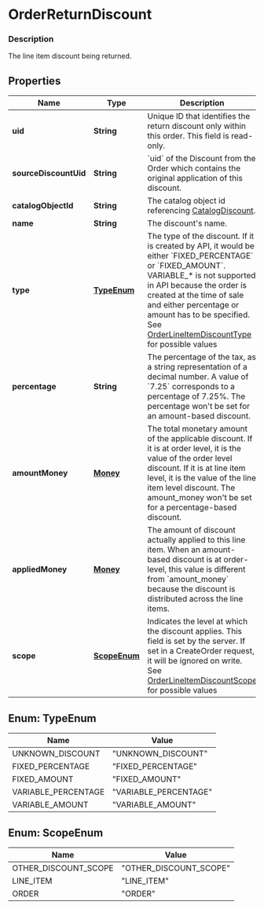 
# OrderReturnDiscount

### Description

The line item discount being returned.

## Properties
Name | Type | Description | Notes
------------ | ------------- | ------------- | -------------
**uid** | **String** | Unique ID that identifies the return discount only within this order.  This field is read-only. |  [optional]
**sourceDiscountUid** | **String** | &#x60;uid&#x60; of the Discount from the Order which contains the original application of this discount. |  [optional]
**catalogObjectId** | **String** | The catalog object id referencing [CatalogDiscount](#type-catalogdiscount). |  [optional]
**name** | **String** | The discount&#39;s name. |  [optional]
**type** | [**TypeEnum**](#TypeEnum) | The type of the discount. If it is created by API, it would be either &#x60;FIXED_PERCENTAGE&#x60; or &#x60;FIXED_AMOUNT&#x60;.  VARIABLE_* is not supported in API because the order is created at the time of sale and either percentage or amount has to be specified. See [OrderLineItemDiscountType](#type-orderlineitemdiscounttype) for possible values |  [optional]
**percentage** | **String** | The percentage of the tax, as a string representation of a decimal number. A value of &#x60;7.25&#x60; corresponds to a percentage of 7.25%.  The percentage won&#39;t be set for an amount-based discount. |  [optional]
**amountMoney** | [**Money**](Money.md) | The total monetary amount of the applicable discount. If it is at order level, it is the value of the order level discount. If it is at line item level, it is the value of the line item level discount.  The amount_money won&#39;t be set for a percentage-based discount. |  [optional]
**appliedMoney** | [**Money**](Money.md) | The amount of discount actually applied to this line item. When an amount-based discount is at order-level, this value is different from &#x60;amount_money&#x60; because the discount is distributed across the line items. |  [optional]
**scope** | [**ScopeEnum**](#ScopeEnum) | Indicates the level at which the discount applies. This field is set by the server. If set in a CreateOrder request, it will be ignored on write. See [OrderLineItemDiscountScope](#type-orderlineitemdiscountscope) for possible values |  [optional]


<a name="TypeEnum"></a>
## Enum: TypeEnum
Name | Value
---- | -----
UNKNOWN_DISCOUNT | &quot;UNKNOWN_DISCOUNT&quot;
FIXED_PERCENTAGE | &quot;FIXED_PERCENTAGE&quot;
FIXED_AMOUNT | &quot;FIXED_AMOUNT&quot;
VARIABLE_PERCENTAGE | &quot;VARIABLE_PERCENTAGE&quot;
VARIABLE_AMOUNT | &quot;VARIABLE_AMOUNT&quot;


<a name="ScopeEnum"></a>
## Enum: ScopeEnum
Name | Value
---- | -----
OTHER_DISCOUNT_SCOPE | &quot;OTHER_DISCOUNT_SCOPE&quot;
LINE_ITEM | &quot;LINE_ITEM&quot;
ORDER | &quot;ORDER&quot;




